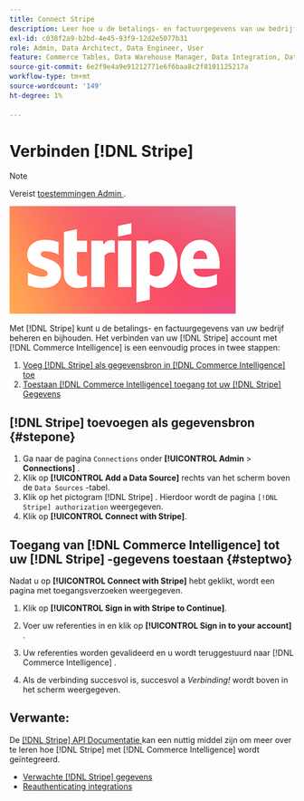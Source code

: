 ```yaml
---
title: Connect Stripe
description: Leer hoe u de betalings- en factuurgegevens van uw bedrijf beheert en bijhoudt.
exl-id: c038f2a9-b2bd-4e45-93f9-12d2e5077b31
role: Admin, Data Architect, Data Engineer, User
feature: Commerce Tables, Data Warehouse Manager, Data Integration, Data Import/Export
source-git-commit: 6e2f9e4a9e91212771e6f6baa8c2f8101125217a
workflow-type: tm+mt
source-wordcount: '149'
ht-degree: 1%

---
```


# Verbinden [!DNL Stripe]

>[!NOTE]
>
>Vereist [ toestemmingen Admin ](../../../administrator/user-management/user-management.md).

![](../../../assets/stripe-logo.png)

Met [!DNL Stripe] kunt u de betalings- en factuurgegevens van uw bedrijf beheren en bijhouden. Het verbinden van uw [!DNL Stripe] account met [!DNL Commerce Intelligence] is een eenvoudig proces in twee stappen:

1. [Voeg  [!DNL Stripe]  als gegevensbron in  [!DNL Commerce Intelligence] toe](#stepone)
1. [Toestaan  [!DNL Commerce Intelligence]  toegang tot uw  [!DNL Stripe]  Gegevens](#steptwo)

## [!DNL Stripe] toevoegen als gegevensbron {#stepone}

1. Ga naar de pagina `Connections` onder **[!UICONTROL Admin** > **Connections]** .
1. Klik op **[!UICONTROL Add a Data Source]** rechts van het scherm boven de `Data Sources` -tabel.
1. Klik op het pictogram [!DNL Stripe] . Hierdoor wordt de pagina `[!DNL Stripe] authorization` weergegeven.
1. Klik op **[!UICONTROL Connect with Stripe]**.

## Toegang van [!DNL Commerce Intelligence] tot uw [!DNL Stripe] -gegevens toestaan {#steptwo}

Nadat u op **[!UICONTROL Connect with Stripe]** hebt geklikt, wordt een pagina met toegangsverzoeken weergegeven.

1. Klik op **[!UICONTROL Sign in with Stripe to Continue]**.

1. Voer uw referenties in en klik op **[!UICONTROL Sign in to your account]** .

1. Uw referenties worden gevalideerd en u wordt teruggestuurd naar [!DNL Commerce Intelligence] .

1. Als de verbinding succesvol is, succesvol a *Verbinding!* wordt boven in het scherm weergegeven.

## Verwante:

De [[!DNL Stripe]  API Documentatie ](https://stripe.com/docs/api) kan een nuttig middel zijn om meer over te leren hoe [!DNL Stripe] met [!DNL Commerce Intelligence] wordt geïntegreerd.

* [Verwachte  [!DNL Stripe]  gegevens](../integrations/stripe-data.md)
* [ Reauthenticating integrations ](https://experienceleague.adobe.com/docs/commerce-knowledge-base/kb/how-to/mbi-reauthenticating-integrations.html?lang=nl-NL)
